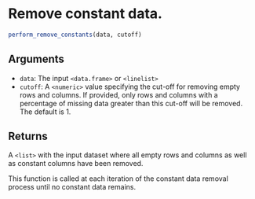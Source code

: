 # Remove constant data.

```r
perform_remove_constants(data, cutoff)
```

## Arguments

- `data`: The input `<data.frame>` or `<linelist>`
- `cutoff`: A `<numeric>` value specifying the cut-off for removing empty rows and columns. If provided, only rows and columns with a percentage of missing data greater than this cut-off will be removed. The default is 1.

## Returns

A `<list>` with the input dataset where all empty rows and columns as well as constant columns have been removed.

This function is called at each iteration of the constant data removal process until no constant data remains.
